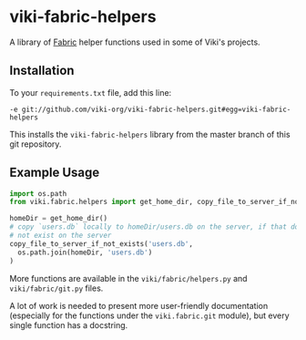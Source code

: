 viki-fabric-helpers
===================

A library of [Fabric](http://www.fabfile.org/) helper functions used in some
of Viki's projects.

## Installation

To your `requirements.txt` file, add this line:

    -e git://github.com/viki-org/viki-fabric-helpers.git#egg=viki-fabric-helpers

This installs the `viki-fabric-helpers` library from the master branch of this
git repository.

## Example Usage

```python
import os.path
from viki.fabric.helpers import get_home_dir, copy_file_to_server_if_not_exists

homeDir = get_home_dir()
# copy `users.db` locally to homeDir/users.db on the server, if that does
# not exist on the server
copy_file_to_server_if_not_exists('users.db',
  os.path.join(homeDir, 'users.db')
)
```

More functions are available in the `viki/fabric/helpers.py` and
`viki/fabric/git.py` files.

A lot of work is needed to present more user-friendly documentation (especially
for the functions under the `viki.fabric.git` module), but every single function
has a docstring.
